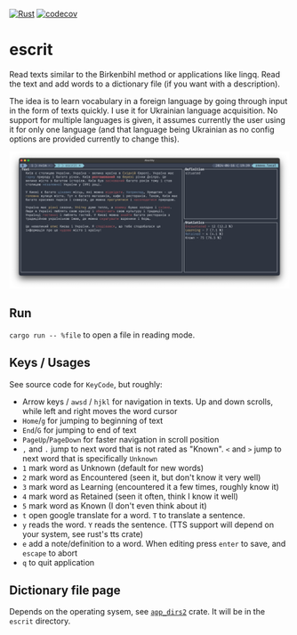 [![Rust](https://github.com/PatrickLerner/escrit/actions/workflows/rust.yml/badge.svg)](https://github.com/PatrickLerner/escrit/actions/workflows/rust.yml) [![codecov](https://codecov.io/github/PatrickLerner/escrit/graph/badge.svg?token=L96BAYS6N1)](https://codecov.io/github/PatrickLerner/escrit)

# escrit

Read texts similar to the Birkenbihl method or applications like lingq.
Read the text and add words to a dictionary file (if you want with
a description).

The idea is to learn vocabulary in a foreign language by going through
input in the form of texts quickly. I use it for Ukrainian language
acquisition. No support for multiple languages is given, it assumes
currently the user using it for only one language (and that language being
Ukrainian as no config options are provided currently to change this).

![](https://raw.githubusercontent.com/PatrickLerner/escrit/main/assets/screenshot.png)

## Run

`cargo run -- %file` to open a file in reading mode.

## Keys / Usages

See source code for `KeyCode`, but roughly:

- Arrow keys / `awsd` / `hjkl` for navigation in texts. Up and down
  scrolls, while left and right moves the word cursor
- `Home`/`g` for jumping to beginning of text
- `End`/`G` for jumping to end of text
- `PageUp`/`PageDown` for faster navigation in scroll position
- `,` and `.` jump to next word that is not rated as "Known". `<` and `>`
  jump to next word that is specifically `Unknown`
- `1` mark word as Unknown (default for new words)
- `2` mark word as Encountered (seen it, but don't know it very well)
- `3` mark word as Learning (encountered it a few times, roughly know it)
- `4` mark word as Retained (seen it often, think I know it well)
- `5` mark word as Known (I don't even think about it)
- `t` open google translate for a word. `T` to translate a sentence.
- `y` reads the word. `Y` reads the sentence. (TTS support will depend on
  your system, see rust's tts crate)
- `e` add a note/definition to a word. When editing press `enter` to save,
  and `escape` to abort
- `q` to quit application

## Dictionary file page

Depends on the operating sysem, see
[`app_dirs2`](https://docs.rs/app_dirs2/latest/app_dirs2/) crate. It will
be in the `escrit` directory.
